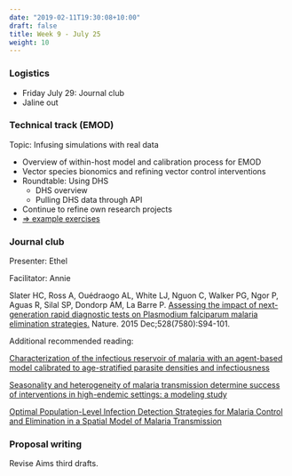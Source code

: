 ```yaml
---
date: "2019-02-11T19:30:08+10:00"
draft: false
title: Week 9 - July 25
weight: 10
---
```


<!--more-->

### Logistics

- Friday July 29: Journal club
- Jaline out

### Technical track (EMOD)

Topic: Infusing simulations with real data

- Overview of within-host model and calibration process for EMOD
- Vector species bionomics and refining vector control interventions
- Roundtable: Using DHS
    + DHS overview
    + Pulling DHS data through API
- Continue to refine own research projects
- [=> example exercises](https://github.com/numalariamodeling/faculty-enrich-2022-examples#week-9-infusing-simulations-with-real-data-)

### Journal club

Presenter: Ethel

Facilitator: Annie

Slater HC, Ross A, Ouédraogo AL, White LJ, Nguon C, Walker PG, Ngor P, Aguas R, Silal SP, Dondorp AM, La Barre P. [Assessing the impact of next-generation rapid diagnostic tests on Plasmodium falciparum malaria elimination strategies.](https://www.nature.com/articles/nature16040) Nature. 2015 Dec;528(7580):S94-101.

Additional recommended reading:

[Characterization of the infectious reservoir of malaria with an agent-based model calibrated to age-stratified parasite densities and infectiousness](https://malariajournal.biomedcentral.com/articles/10.1186/s12936-015-0751-y)

[Seasonality and heterogeneity of malaria transmission determine success of interventions in high-endemic settings: a modeling study](https://bmcinfectdis.biomedcentral.com/articles/10.1186/s12879-018-3319-y)

[Optimal Population-Level Infection Detection Strategies for Malaria Control and Elimination in a Spatial Model of Malaria Transmission](https://journals.plos.org/ploscompbiol/article?id=10.1371/journal.pcbi.1004707)

### Proposal writing

Revise Aims third drafts.